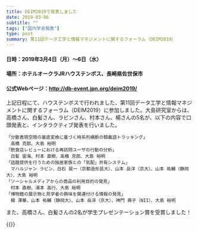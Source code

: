 ```yaml
---
title: DEIM2019で発表しました
date: 2019-03-06
subtitle: ""
tags: ["国内学会発表"]
type: post
summary: 第11回データ工学と情報マネジメントに関するフォーラム（DEIM2019）
---
```



<!--more-->
#### 日時：2019年3月4日（月）～6日（水）
#### 場所：ホテルオークラJRハウステンボス、長崎県佐世保市
#### 公式Webページ：http://db-event.jpn.org/deim2019/
上記日程にて、ハウステンボスで行われました、第11回データ工学と情報マネジメントに関するフォーラム（DEIM2019）に参加しました。大島研究室からは、高橋さん、白髪さん、ラビンさん、村本さん、楊さんの5名が、以下の内容で口頭発表と、インタラクティブ発表を行いました。
```
「分散表現空間の基底変換に基づく時系列横断の類義語トラッキング」
　高橋 克郎、大島 裕明
「飲食店レビューにおける再訪問ユーザの行動の分析」
　白髪 宙海、村本 直樹、高橋 克郎、大島 裕明
「話題提供を行うための独居家族との「気配」共有システム」
　マハルジャン ラビン、白石 晃一（京都造形芸大）、山本 岳洋（京大）、山本 祐輔（静岡大）、大島 裕明
「ソーシャルメディアからの商品の利用目的の発見」
　村本 直樹、湯本 高行、大島 裕明
「博物館の展示物と見学者の興味を関連付ける情報の発見」
　楊 澤華、山本 祐輔（静岡大）、山本 岳洋（京大）、神門 典子（NII）、大島 裕明
```


また、高橋さん、白髪さんの2名が学生プレゼンテーション賞を受賞しました！

{{<gallery >}}
